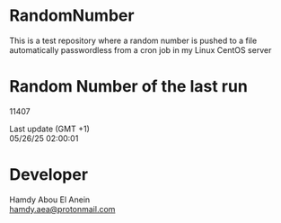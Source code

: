 # RandomNumber    
This is a test repository where a random number is pushed to a file automatically passwordless from a cron job in my Linux CentOS server    
# Random Number of the last run   
11407
      
Last update (GMT +1)    
05/26/25 02:00:01
# Developer    
Hamdy Abou El Anein   
hamdy.aea@protonmail.com
